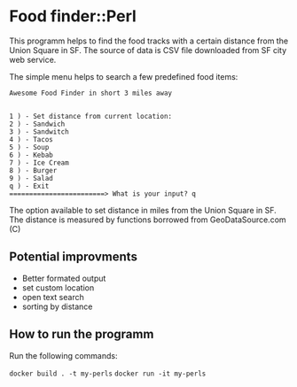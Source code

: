 # Food finder::Perl

This programm helps to find the food tracks with a certain distance from the Union Square in SF.
The source of data is CSV file downloaded from SF city web service.

The simple menu helps to search a few predefined food items:

```
Awesome Food Finder in short 3 miles away


1 ) - Set distance from current location:
2 ) - Sandwich 
3 ) - Sandwitch
4 ) - Tacos
5 ) - Soup
6 ) - Kebab
7 ) - Ice Cream
8 ) - Burger
9 ) - Salad
q ) - Exit
========================> What is your input? q
```

The option available to set distance in miles from the Union Square in SF.
The distance is measured by functions borrowed from GeoDataSource.com (C)

## Potential improvments

- Better formated output
- set custom location
- open text search
- sorting by distance

## How to run the programm

Run the following commands:

`docker build . -t my-perls`
`docker run -it my-perls`
